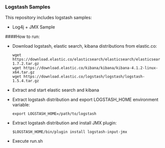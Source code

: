 ### Logstash Samples

This repository includes logstash samples:

   - Log4j + JMX Sample
   
####How to run:

   - Download logstash, elastic search, kibana distributions from elastic.co: 
   
     ```
     wget https://download.elastic.co/elasticsearch/elasticsearch/elasticsearch-1.7.2.tar.gz
     wget https://download.elastic.co/kibana/kibana/kibana-4.1.2-linux-x64.tar.gz
     wget https://download.elastic.co/logstash/logstash/logstash-1.5.4.tar.gz
     ```
   - Extract and start elastic search and kibana
   - Extract logstash distribution and export LOGSTASH_HOME environment variable:
   
     ```
	 export LOGSTASH_HOME=/path/to/logstash
	 ```
   - Extract logstash distribution and install JMX plugin:
   
     ```
	 $LOGSTASH_HOME/bin/plugin install logstash-input-jmx
	 ```
   - Execute run.sh 
